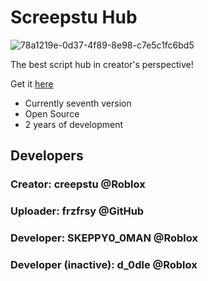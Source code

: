 # Screepstu Hub
![78a1219e-0d37-4f89-8e98-c7e5c1fc6bd5](https://github.com/user-attachments/assets/7763166d-1d53-4ef1-bb19-dbb35b959fd3)

The best script hub in creator's perspective!

Get it [here](https://github.com/frzfrsy/screepstuhub/wiki)

 - Currently seventh version
 - Open Source
 - 2 years of development

## Developers
### Creator: creepstu @Roblox

### Uploader: frzfrsy @GitHub
### Developer: SKEPPY0_0MAN @Roblox
### Developer (inactive): d_0dle @Roblox

